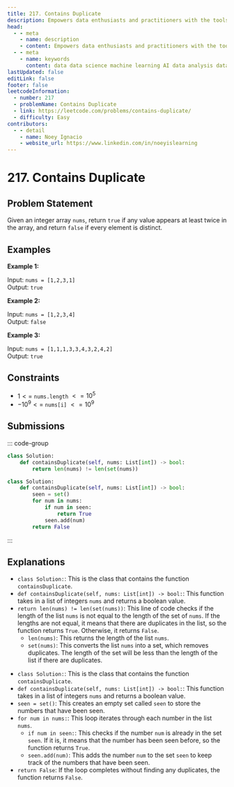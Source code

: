 ```yaml
---
title: 217. Contains Duplicate
description: Empowers data enthusiasts and practitioners with the tools and knowledge to unlock the potential of data.
head:
  - - meta
    - name: description
    - content: Empowers data enthusiasts and practitioners with the tools and knowledge to unlock the potential of data.
  - - meta
    - name: keywords
      content: data data science machine learning AI data analysis data-driven data enthusiasts data practitioners
lastUpdated: false
editLink: false
footer: false
leetcodeInformation:
  - number: 217
  - problemName: Contains Duplicate
  - link: https://leetcode.com/problems/contains-duplicate/
  - difficulty: Easy
contributors:
  - - detail
    - name: Noey Ignacio
    - website_url: https://www.linkedin.com/in/noeyislearning
---
```


# 217. Contains Duplicate

## Problem Statement

Given an integer array `nums`, return `true` if any value appears at least twice in the array, and return `false` if every element is distinct.

## Examples

**Example 1:**

Input: `nums = [1,2,3,1]`  
Output: `true`

**Example 2:**

Input: `nums = [1,2,3,4]`  
Output: `false`

**Example 3:**

Input: `nums = [1,1,1,3,3,4,3,2,4,2]`  
Output: `true`

## Constraints

- $1 <=$ `nums.length` $<= 10^5$
- $-10^9 <=$ `nums[i]` $<= 10^9$

## Submissions

::: code-group

```python [Python] :line-numbers
class Solution:
    def containsDuplicate(self, nums: List[int]) -> bool:
        return len(nums) != len(set(nums))
```

```python [Python] :line-numbers
class Solution:
    def containsDuplicate(self, nums: List[int]) -> bool:
        seen = set()
        for num in nums:
            if num in seen:
                return True
            seen.add(num)
        return False
```

:::

## Explanations

<CustomAccordion title="Python" submitted_by="@noeyislearning" submit_website_url="https://www.linkedin.com/in/noeyislearning" :collapsed=false>

- `class Solution:`: This is the class that contains the function `containsDuplicate`.
- `def containsDuplicate(self, nums: List[int]) -> bool:`: This function takes in a list of integers `nums` and returns a boolean value.
- `return len(nums) != len(set(nums))`: This line of code checks if the length of the list `nums` is not equal to the length of the set of `nums`. If the lengths are not equal, it means that there are duplicates in the list, so the function returns `True`. Otherwise, it returns `False`.
  - `len(nums)`: This returns the length of the list `nums`.
  - `set(nums)`: This converts the list `nums` into a set, which removes duplicates. The length of the set will be less than the length of the list if there are duplicates.

</CustomAccordion>

<CustomAccordion title="Python" submitted_by="@noeyislearning" submit_website_url="https://www.linkedin.com/in/noeyislearning" :collapsed=true>

- `class Solution:`: This is the class that contains the function `containsDuplicate`.
- `def containsDuplicate(self, nums: List[int]) -> bool:`: This function takes in a list of integers `nums` and returns a boolean value.
- `seen = set()`: This creates an empty set called `seen` to store the numbers that have been seen.
- `for num in nums:`: This loop iterates through each number in the list `nums`.
  - `if num in seen:`: This checks if the number `num` is already in the set `seen`. If it is, it means that the number has been seen before, so the function returns `True`.
  - `seen.add(num)`: This adds the number `num` to the set `seen` to keep track of the numbers that have been seen.
- `return False`: If the loop completes without finding any duplicates, the function returns `False`.

</CustomAccordion>
